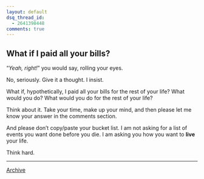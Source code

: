 ```yaml
---
layout: default
dsq_thread_id:
  - 2641398448
comments: true
---
```


## What if I paid all your bills?

“*Yeah, right!*” you would say, rolling your eyes.

No, seriously. Give it a thought. I insist.

What if, hypothetically, I paid all your bills for the rest of your life? What would you do? What would you do for the rest of your life?

Think about it. Take your time, make up your mind, and then please let me know your answer in the comments section.

And please don’t copy/paste your bucket list. I am not asking for a list of events you want done before you die. I am asking you how you want to **live** your life.

Think hard.

* * *

[Archive](../archive)
